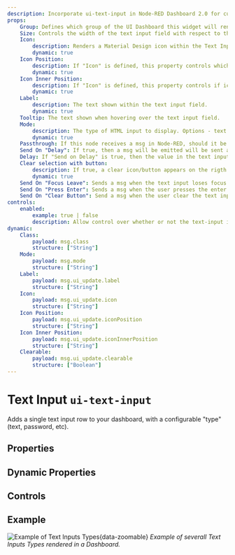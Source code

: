 ```yaml
---
description: Incorporate ui-text-input in Node-RED Dashboard 2.0 for customizable, user-driven data entry and feedback.
props:
    Group: Defines which group of the UI Dashboard this widget will render in.
    Size: Controls the width of the text input field with respect to the parent group. Maximum value is the width of the group.
    Icon:
        description: Renders a Material Design icon within the Text Input. There is no need to include the "mdi-" prefix.
        dynamic: true
    Icon Position:
        description: If "Icon" is defined, this property controls which side of the "Label" the icon will render on.
        dynamic: true
    Icon Inner Position:
        description: If "Icon" is defined, this property controls if icon is render inside or outside the text input box.
        dynamic: true
    Label:
        description: The text shown within the text input field.
        dynamic: true
    Tooltip: The text shown when hovering over the text input field.
    Mode:
        description: The type of HTML input to display. Options - text | password | email | number | tel | color | date | time | week | month | datetime-local
        dynamic: true
    Passthrough: If this node receives a msg in Node-RED, should it be passed through to the output as if a new value was inserted to the input?
    Send On "Delay": If true, then a msg will be emitted will be sent after the delay specified in "Delay (ms)".
    Delay: If "Send on Delay" is true, then the value in the text input will be send after this (ms) delay.
    Clear selection with button:
        description: If true, a clear icon/button appears on the rigth side to clear the text input
        dynamic: true
    Send On "Focus Leave": Sends a msg when the text input loses focus. Will always send, even if the value has not changed.
    Send On "Press Enter": Sends a msg when the user presses the enter key. Will always send, even if the value has not changed.
    Send On "Clear Button": Send a msg when the user clear the text input using the clear button, the "Clear Selection" button must be enabled.
controls:
    enabled:
        example: true | false
        description: Allow control over whether or not the text-input is enabled
dynamic:
    Class:
        payload: msg.class
        structure: ["String"]
    Mode:
        payload: msg.mode
        structure: ["String"]
    Label:
        payload: msg.ui_update.label
        structure: ["String"]
    Icon:
        payload: msg.ui_update.icon
        structure: ["String"]
    Icon Position:
        payload: msg.ui_update.iconPosition
        structure: ["String"]
    Icon Inner Position:
        payload: msg.ui_update.iconInnerPosition
        structure: ["String"]
    Clearable:
        payload: msg.ui_update.clearable
        structure: ["Boolean"]
---
```


<script setup>
    import TryDemo from "./../../components/TryDemo.vue"
</script>


<TryDemo href="text-input">

# Text Input `ui-text-input`

</TryDemo>

Adds a single text input row to your dashboard, with a configurable "type" (text, password, etc).

## Properties

<PropsTable/>

## Dynamic Properties

<DynamicPropsTable/>

## Controls

<ControlsTable/>

## Example

![Example of Text Inputs Types](/images/node-examples/ui-text-input.png "Example of Text Inputs Types"){data-zoomable}
*Example of severall Text Inputs Types rendered in a Dashboard.*
